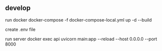 ## develop
run docker
docker-compose -f docker-compose-local.yml up -d --build

create .env file

run server
docker exec api uvicorn main:app --reload --host 0.0.0.0 --port 8000
